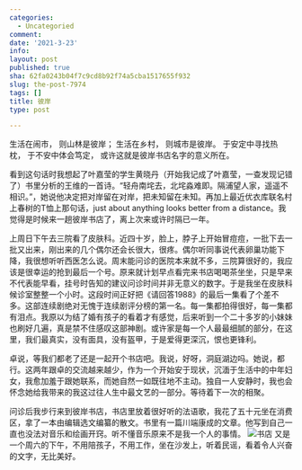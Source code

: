 ```yaml
---
categories:
  - Uncategoried
comment: 
date: '2021-3-23'
info: 
layout: post
published: true
sha: 62fa0243b04f7c9cd8b92f74a5cba1517655f932
slug: the-post-7974
tags: []
title: 彼岸
type: post

---
```


生活在闹市，
则山林是彼岸；
生活在乡村，
则城市是彼岸。
于安定中寻找热枕，
于不安中体会笃定，
或许这就是彼岸书店名字的意义所在。

看到这句话时我想起了叶嘉莹的学生黄晓丹（开始我记成了叶嘉莹，一查发现记错了）书里分析的王维的一首诗。“轻舟南垞去，北垞淼难即。隔浦望人家，遥遥不相识。”，她说他决定把对岸留在对岸，把未知留在未知。再加上最近优衣库联名村上春树的T恤上那句话，just about anything looks better from a distance。我觉得是时候来一趟彼岸书店了，离上次来或许时隔已一年。

上周日下午去三院看了皮肤科。近四十岁，脸上，脖子上开始冒痘痘，一批下去一批又出来，刚出来的几个偶尔还会长很大，很疼。偶尔听同事说代表卵巢功能下降，我很想听听西医怎么说。周末能问诊的医院本来就不多，三院算很好的，我应该是很幸运的抢到最后一个号。原来就计划早点看完来书店喝喝茶坐坐，只是早来不代表能早看，挂号时告知的建议问诊时间并非无意义的数字。于是我坐在皮肤科候诊室整整一个小时。这段时间正好把《请回答1988》的最后一集看了个差不多。这部连续剧绝对无愧于连续剧评分榜的第一名。每一集都拍得很好，每一集都有泪点。我原以为结了婚有孩子的看着才有感觉，后来听到一个二十多岁的小妹妹也刷好几遍，真是禁不住感叹这部神剧。或许家是每一个人最最细腻的部分，在这里，我们最真实，没有面具，没有盔甲，于是爱得更深沉，恨也更锋利。

卓说，等我们都老了还是一起开个书店吧。我说，好呀，洞庭湖边吗。她说，都行。这两年跟卓的交流越来越少，作为一个开始安于现状，沉湎于生活中的中年妇女，我愈加羞于跟她联系，而她自然一如既往地不主动。独自一人安静时，我也会怀念她给我带来的我这过往人生中最文艺的一部分。等待着下一次的相聚。

问诊后我步行来到彼岸书店，书店里放着很好听的法语歌，我花了五十元坐在消费区，拿了一本由编辑选文编纂的散文。书里有一篇川端康成的文章。他写到自己一直也没法对音乐和绘画开窍。听不懂音乐原来不是我一个人的事情。
![书店](https://img1.doubanio.com/view/status/l/public/5fa6d3001a07849.webp)
又是一个周六的下午，不用陪孩子，不用工作，坐在沙发上，听着民谣，看着令人兴奋的文字，无比美好。
